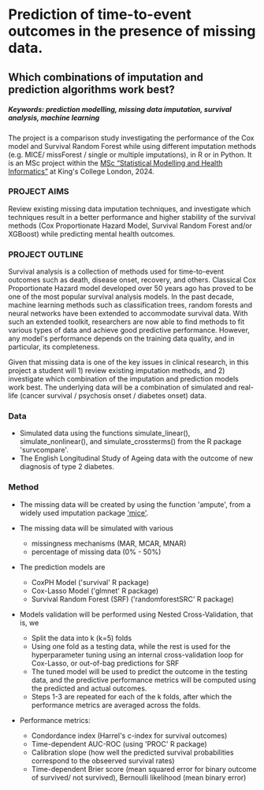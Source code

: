 # Prediction of time-to-event outcomes in the presence of missing data. 
## Which combinations of imputation and prediction algorithms work best?  

##### Keywords: prediction modelling, missing data imputation, survival analysis, machine learning

The project is a comparison study investigating the performance of the Cox model and Survival Random Forest while using different imputation methods (e.g. MICE/ missForest / single or multiple imputations), in R or in Python. It is an MSc project within the [MSc “Statistical Modelling and Health Informatics”](https://www.kcl.ac.uk/study/postgraduate-taught/courses/applied-statistical-modelling-health-informatics) at King's College London, 2024.

### PROJECT AIMS 
Review existing missing data imputation techniques, and investigate which techniques result in a better performance and higher stability of the survival methods (Cox Proportionate Hazard Model, Survival Random Forest and/or XGBoost) while predicting mental health outcomes.  

### PROJECT OUTLINE 
Survival analysis is a collection of methods used for time-to-event outcomes such as death, disease onset, recovery, and others. Classical Cox Proportionate Hazard model developed over 50 years ago has proved to be one of the most popular survival analysis models. In the past decade, machine learning methods such as classification trees, random forests and neural networks have been extended to accommodate survival data. With such an extended toolkit, researchers are now able to find methods to fit various types of data and achieve good predictive performance. However, any model's performance depends on the training data quality, and in particular, its completeness.  

Given that missing data is one of the key issues in clinical research, in this project a student will 1) review existing imputation methods, and 2) investigate which combination of the imputation and prediction models work best. The underlying data will be a combination of simulated and real-life (cancer survival / psychosis onset / diabetes onset) data. 

### Data 

* Simulated data using the functions  simulate_linear(), simulate_nonlinear(), and simulate_crossterms() from the R package 'survcompare'.
* The English Longitudinal Study of Ageing data with the outcome of new diagnosis of type 2 diabetes.
  
### Method

* The missing data will be created by using the function 'ampute', from a widely used imputation package ['mice'](https://rianneschouten.github.io/mice_ampute/vignette/ampute.html).
* The missing data will be simulated with various
  * missingness mechanisms (MAR, MCAR, MNAR)
  * percentage of missing data (0% - 50%)

* The prediction models are
    * CoxPH Model ('survival' R package) 
    * Cox-Lasso Model ('glmnet' R package)
    * Survival Random Forest (SRF) ('randomforestSRC' R package) 

* Models validation will be performed using Nested Cross-Validation, that is, we
    * Split the data into k (k=5) folds 
    * Using one fold as a testing data, while the rest is used for the hyperparameter tuning using an internal cross-validation loop for Cox-Lasso, or out-of-bag predictions for SRF
    * The tuned model will be used to predict the outcome in the testing data, and the predictive performance metrics will be computed using the predicted and actual outcomes.
    * Steps 1-3 are repeated for each of the k folds, after which the performance metrics are averaged across the folds.

* Performance metrics:
     * Condordance index (Harrel's c-index for survival outcomes)
     * Time-dependent AUC-ROC (using 'PROC' R package)
     * Calibration slope (how well the predicted survival probabilities correspond to the obseerved survival rates)
     * Time-dependent Brier score (mean squared error for binary outcome of survived/ not survived), Bernoulli likelihood (mean binary error)

  
